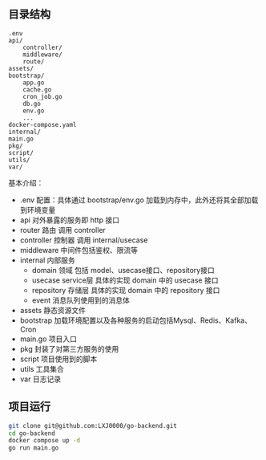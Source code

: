 ## 目录结构
```
.env
api/
    controller/
    middleware/
    route/
assets/
bootstrap/
    app.go
    cache.go
    cron_job.go
    db.go
    env.go
    ...
docker-compose.yaml
internal/
main.go
pkg/
script/
utils/
var/
```
基本介绍：
- .env 配置：具体通过 bootstrap/env.go 加载到内存中，此外还将其全部加载到环境变量
- api 对外暴露的服务即 http 接口
 - router 路由 调用 controller 
 - controller 控制器 调用 internal/usecase
 - middleware 中间件包括鉴权、限流等 
- internal 内部服务
  - domain 领域 包括 model、usecase接口、repository接口
  - usecase service层 具体的实现 domain 中的 usecase 接口
  - repository 存储层 具体的实现 domain 中的 repository 接口
  - event 消息队列使用到的消息体
- assets 静态资源文件
- bootstrap 加载环境配置以及各种服务的启动包括Mysql、Redis、Kafka、Cron
- main.go 项目入口
- pkg 封装了对第三方服务的使用
- script 项目使用到的脚本
- utils 工具集合
- var 日志记录

## 项目运行
```bash
git clone git@github.com:LXJ0000/go-backend.git
cd go-backend
docker compose up -d
go run main.go
```